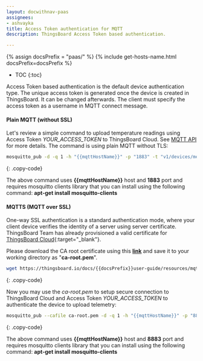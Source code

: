 ```yaml
---
layout: docwithnav-paas
assignees:
- ashvayka
title: Access Token authentication for MQTT
description: ThingsBoard Access Token based authentication.

---
```


{% assign docsPrefix = "paas/" %}
{% include get-hosts-name.html docsPrefix=docsPrefix %}
* TOC
{:toc}

Access Token based authentication is the default device authentication type. 
The unique access token is generated once the device is created in ThingsBoard. It can be changed afterwards.
The client must specify the access token as a username in MQTT connect message. 

#### Plain MQTT (without SSL)
 
Let's review a simple command to upload temperature readings using Access Token *YOUR_ACCESS_TOKEN* to ThingsBoard Cloud. 
See [MQTT API](/docs/{{docsPrefix}}reference/mqtt-api/) for more details. The command is using plain MQTT without TLS:

```bash
mosquitto_pub -d -q 1 -h "{{mqttHostName}}" -p "1883" -t "v1/devices/me/telemetry" -u "YOUR_ACCESS_TOKEN" -m {"temperature":25}
```
{: .copy-code}

The above command uses **{{mqttHostName}}** host and **1883** port and requires mosquitto clients library that you can install using the following command: **apt-get install mosquitto-clients**

#### MQTTS (MQTT over SSL)

One-way SSL authentication is a standard authentication mode, where your client device verifies the identity of a server using server certificate.
ThingsBoard Team has already provisioned a valid certificate for [ThingsBoard Cloud](https://thingsboard.cloud/signup){:target="_blank"}.

Please download the CA root certificate using this [**link**](/docs/{{docsPrefix}}user-guide/resources/mqtt-over-ssl/ca-root.pem) and save it to your working directory as "**ca-root.pem**".

```bash
wget https://thingsboard.io/docs/{{docsPrefix}}user-guide/resources/mqtt-over-ssl/ca-root.pem
```
{: .copy-code}

Now you may use the *ca-root.pem* to setup secure connection to ThingsBoard Cloud and Access Token *YOUR_ACCESS_TOKEN* to authenticate the device to upload telemetry:

```bash
mosquitto_pub --cafile ca-root.pem -d -q 1 -h "{{mqttHostName}}" -p "8883" -t "v1/devices/me/telemetry" -u "YOUR_ACCESS_TOKEN" -m {"temperature":25}
```
{: .copy-code}

The above command uses **{{mqttHostName}}** host and **8883** port and requires mosquitto clients library that you can install using the following command: **apt-get install mosquitto-clients**

